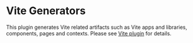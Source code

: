 # Vite Generators

This plugin generates Vite related artifacts such as Vite apps and libraries,
components, pages and contexts. Please see
[Vite plugin](https://code-shaper.dev/docs/reference/vite-plugin) for details.
